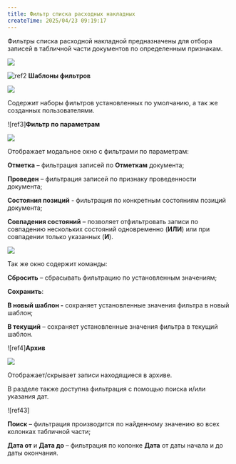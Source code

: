 ```yaml
---
title: Фильтр списка расходных накладных
createTime: 2025/04/23 09:19:17
---
```

Фильтры списка расходной накладной предназначены для отбора записей в табличной части документов по определенным признакам.

![](Aspose.Words.83ab1c44-6b28-430a-a5f2-4d9e6ba1abd4.475.png)

![ref2](Aspose.Words.83ab1c44-6b28-430a-a5f2-4d9e6ba1abd4.004.png) **Шаблоны фильтров**

![](Aspose.Words.83ab1c44-6b28-430a-a5f2-4d9e6ba1abd4.476.png)

Содержит наборы фильтров установленных по умолчанию, а так же созданных пользователями.

![ref3]**Фильтр по параметрам**

![](Aspose.Words.83ab1c44-6b28-430a-a5f2-4d9e6ba1abd4.477.png)

Отображает модальное окно с фильтрами по параметрам:

**Отметка** – фильтрация записей по **Отметкам** документа;

**Проведен** – фильтрация записей по признаку проведенности документа;

**Состояния позиций** - фильтрация по конкретным состояниям позиций документа;

**Совпадения состояний** – позволяет отфильтровать записи по совпадению нескольких состояний одновременно (**ИЛИ**) или при совпадении только указанных (**И**).

![](Aspose.Words.83ab1c44-6b28-430a-a5f2-4d9e6ba1abd4.478.png)

Так же окно содержит команды:

**Сбросить** – сбрасывать фильтрацию по установленным значениям;

**Сохранить**:

**В новый шаблон -** сохраняет установленные значения фильтра в новый шаблон;

**В текущий** – сохраняет установленные значения фильтра в текущий шаблон.

![ref4]**Архив**

![](Aspose.Words.83ab1c44-6b28-430a-a5f2-4d9e6ba1abd4.479.png)

Отображает/скрывает записи находящиеся в архиве.

В разделе также доступна фильтрация с помощью поиска и/или указания дат.

![ref43]

**Поиск** – фильтрация производится по найденному значению во всех колонках табличной части;

**Дата от** и **Дата до** – фильтрация по колонке **Дата** от даты начала и до даты окончания.